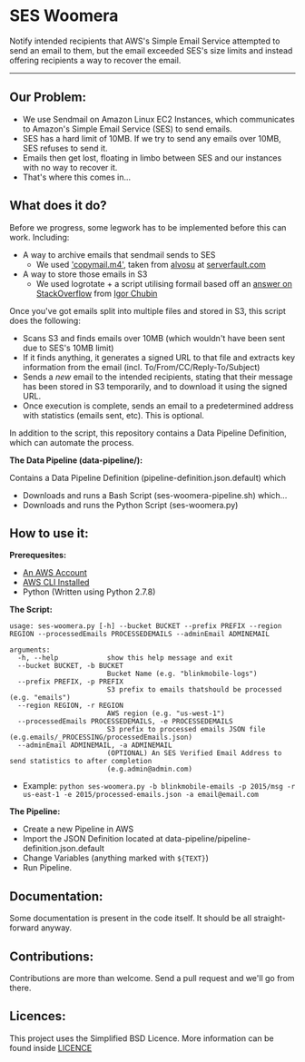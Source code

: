 # SES Woomera

Notify intended recipients that AWS's Simple Email Service attempted to send an email to them, but the email exceeded SES's size limits and instead offering recipients a way to recover the email.

----
 
## Our Problem:
- We use Sendmail on Amazon Linux EC2 Instances, which communicates to Amazon's Simple Email Service (SES) to send emails.
- SES has a hard limit of 10MB. If we try to send any emails over 10MB, SES refuses to send it.
- Emails then get lost, floating in limbo between SES and our instances with no way to recover it.
- That's where this comes in...

## What does it do?
Before we progress, some legwork has to be implemented before this can work. Including:

- A way to archive emails that sendmail sends to SES
   - We used ['copymail.m4'](http://serverfault.com/questions/229029/configuring-sendmail-to-archive-a-copy-of-any-outgoing-message), taken from [alvosu](http://serverfault.com/users/68346/alvosu) at [serverfault.com](https://serverfault.com)
- A way to store those emails in S3
  - We used logrotate + a script utilising formail based off an [answer on StackOverflow](http://stackoverflow.com/questions/11281893/how-to-split-mailbox-into-single-file-per-message) from [Igor Chubin](http://stackoverflow.com/users/1458569/igor-chubin)

Once you've got emails split into multiple files and stored in S3, this script does the following:
  - Scans S3 and finds emails over 10MB (which wouldn't have been sent due to SES's 10MB limit)
  - If it finds anything, it generates a signed URL to that file and extracts key information from the email (incl. To/From/CC/Reply-To/Subject)
  - Sends a *new* email to the intended recipients, stating that their message has been stored in S3 temporarily, and to download it using the signed URL.
  - Once execution is complete, sends an email to a predetermined address with statistics (emails sent, etc). This is optional.

In addition to the script, this repository contains a Data Pipeline Definition, which can automate the process.

**The Data Pipeline (data-pipeline/):**

Contains a Data Pipeline Definition (pipeline-definition.json.default) which
- Downloads and runs a Bash Script (ses-woomera-pipeline.sh) which...
- Downloads and runs the Python Script (ses-woomera.py)

## How to use it:
**Prerequesites:**
- [An AWS Account](http://aws.amazon.com/getting-started/)
- [AWS CLI Installed](http://aws.amazon.com/cli/)
- Python (Written using Python 2.7.8)

**The Script:**

```
usage: ses-woomera.py [-h] --bucket BUCKET --prefix PREFIX --region REGION --processedEmails PROCESSEDEMAILS --adminEmail ADMINEMAIL
     
arguments:
  -h, --help            show this help message and exit
  --bucket BUCKET, -b BUCKET
                        Bucket Name (e.g. "blinkmobile-logs")
  --prefix PREFIX, -p PREFIX
                        S3 prefix to emails thatshould be processed (e.g. "emails")
  --region REGION, -r REGION
                        AWS region (e.g. "us-west-1")
  --processedEmails PROCESSEDEMAILS, -e PROCESSEDEMAILS
                        S3 prefix to processed emails JSON file (e.g.emails/_PROCESSING/processedEmails.json)
  --adminEmail ADMINEMAIL, -a ADMINEMAIL
                        (OPTIONAL) An SES Verified Email Address to send statistics to after completion 
                        (e.g.admin@admin.com)
```

- Example: ```python ses-woomera.py -b blinkmobile-emails -p 2015/msg -r us-east-1 -e 2015/processed-emails.json -a email@email.com ```

**The Pipeline:**
- Create a new Pipeline in AWS
- Import the JSON Definition located at data-pipeline/pipeline-definition.json.default
- Change Variables (anything marked with ```${TEXT}```)
- Run Pipeline.

## Documentation:
Some documentation is present in the code itself. It should be all straight-forward anyway.

## Contributions:
Contributions are more than welcome. Send a pull request and we'll go from there.

## Licences:
This project uses the Simplified BSD Licence. More information can be found inside [LICENCE](LICENCE)